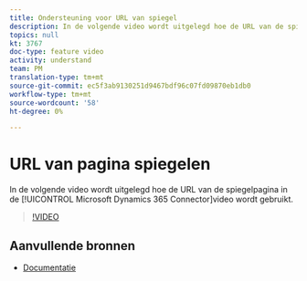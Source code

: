 ```yaml
---
title: Ondersteuning voor URL van spiegel
description: In de volgende video wordt uitgelegd hoe de URL van de spiegelpagina wordt gebruikt in de Microsoft Dynamics 365-connector van Adobe Campagne Standard (ACS).
topics: null
kt: 3767
doc-type: feature video
activity: understand
team: PM
translation-type: tm+mt
source-git-commit: ec5f3ab9130251d9467bdf96c07fd09870eb1db0
workflow-type: tm+mt
source-wordcount: '58'
ht-degree: 0%

---
```



# URL van pagina spiegelen

In de volgende video wordt uitgelegd hoe de URL van de spiegelpagina in de [!UICONTROL Microsoft Dynamics 365 Connector]video wordt gebruikt.

>[!VIDEO](https://video.tv.adobe.com/v/29253?quality=12)

## Aanvullende bronnen

* [Documentatie](https://docs.adobe.com/content/help/en/campaign-standard/using/integrating-with-adobe-cloud/campaign-and-microsoft-dynamics-365/working-with-campaign-standard-and-ms-dynamics/working-with-campaign-standard-and-microsoft-dynamics-365.htmll)
